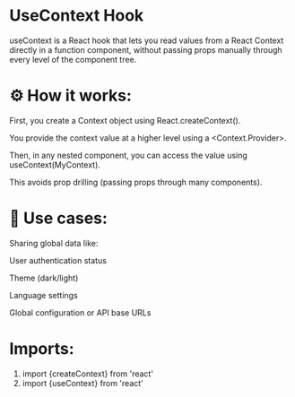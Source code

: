 # UseContext Hook

useContext is a React hook that lets you read values from a React Context directly in a function component, without passing props manually through every level of the component tree.

# ⚙️ How it works:
First, you create a Context object using React.createContext().

You provide the context value at a higher level using a <Context.Provider>.

Then, in any nested component, you can access the value using useContext(MyContext).

This avoids prop drilling (passing props through many components).

# 🧠 Use cases:
Sharing global data like:

User authentication status

Theme (dark/light)

Language settings

Global configuration or API base URLs

# Imports:
1. import {createContext} from 'react'
2. import {useContext} from 'react'
